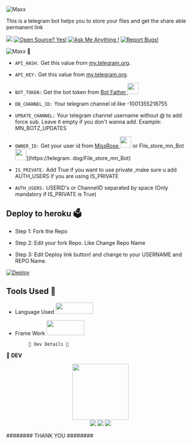 
![Maxx](https://telegra.ph/file/73f9f4e1d7929c3163235.png)

This is a telegram bot helps you to store your files and get the share able permanent link 

<a href="https://t.me/File_store_mn_Bot"><img src="https://img.shields.io/badge/Telegram-Bot-blue.svg?logo=telegram"></a>
[![Open Source? Yes!](https://badgen.net/badge/Open%20Source%20%3F/Yes/yellow?icon=github)](https://github.com/Whitedeviljoypow/TG-FILE-STORE-BOT)
[![Ask Me Anything !](https://img.shields.io/badge/🤔%20Ask%20me-anything-1abc9c.svg)](https://t.me/whitedeviljoypow)
[![Report Bugs!](https://badgen.net/badge/🐞%20Report%20/Bugs/red)](https://t.me/MN_BOTZ_UPDATES)

![Maxx](https://telegra.ph/file/033408792afc4d4f1f8f6.png) 🤖

- `API_HASH:` Get this value from [my.telegram.org](https://my.telegram.org).

- `API_KEY:` Get this value from [my.telegram.org](https://my.telegram.org).

- `BOT_TOKEN:` Get the bot token from [Bot Father <img src="https://telegra.ph/file/8d80c13110506bf1cb58e.jpg" width="30" height="30">](https://telegram.dog/BotFather)

- `DB_CHANNEL_ID:` Your telegram channel id like -1001355218755

- `UPDATE_CHANNEL:` Your telegram channel username without @ to add force sub. Leave it empty if you don't wanna add. Example: MN_BOTZ_UPDATES

- `OWNER_ID:` Get your user id from [MissRose <img src="https://telegra.ph/file/0a36032bd2221c8d4209d.jpg" width="30" height="30">](https://telegram.dog/MissRose_bot) or File_store_mn_Bot <img src="https://telegra.ph/file/ae6dc68114f35bcbdd62b.jpg" width="30" height="30">](https://telegram. dog/File_store_mn_Bot)

- `IS_PRIVATE:` Add True if you want to use private ,make sure u add AUTH_USERS if you are using IS_PRIVATE

- `AUTH_USERS:` USERID's or ChannelID separated by space (Only mandatory if IS_PRIVATE is True)

## Deploy to heroku 🗳

- Step 1: Fork the Repo

- Step 2: Edit your fork Repo. Like Change Repo Name

- Step 3: Edit Deploy link button! and change to your USERNAME and REPO Name.


[![Deploy](https://www.herokucdn.com/deploy/button.svg)](https://heroku.com/deploy?template=https://github.com/Whitedeviljoypow/TG-FILE-STORE-BOT)

## Tools Used 🧰
- Language Used [<img src="https://telegra.ph/file/960ed8709acaf8c68b894.jpg" width="100" height="30">](https://www.python.org/)
- Frame Work [<img src="https://telegra.ph/file/804f06d1590f7619a63ed.jpg" width="100" height="40">](https://github.com/pyrogram/pyrogram)

           👲 Dev Details 👲

👲 <b>DEV</b>

<p align="middle">
<img src="https://telegra.ph/file/6e56d5a681a8ac322a48d.jpg" width="150" height="150"><br>
<img src="https://badgen.net/badge/Name/꧁☬🅦нιƬê⚚🅓є√ⅰɩ☬꧂/FF33FF?icon=awesome&labelColor=0080FF"></a>
<img src="https://badgen.net/badge/Skills/python/purple?icon=terminal&labelColor=red"></a>
<a href="https://t.me/whitedeviljoypow"><img src="https://img.shields.io/badge/Telegram-Bot-blue.svg?logo=telegram"></a>
<a href="https://github.com/Whitedeviljoypow><img src="https://badgen.net/badge/Follow%20on%20/GitHub/80FF00?icon=github&labelColor=black"></a>
<p align="left">
</p>

######## THANK YOU ########






